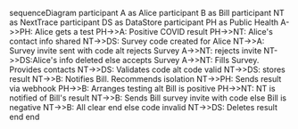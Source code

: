 sequenceDiagram 
    participant A as Alice
    participant B as Bill
    participant NT as NextTrace
    participant DS as DataStore
    participant PH as Public Health
    A->>PH: Alice gets a test
    PH->>A: Positive COVID result
    PH->>NT: Alice's contact info shared
    NT->>DS: Survey code created for Alice
    NT->>A: Survey invite sent with code
    alt rejects Survey
        A->>NT: rejects invite
        NT->>DS:Alice's info deleted
    else accepts Survey
        A->>NT: Fills Survey. Provides contacts
        NT->>DS: Validates code
        alt code valid
            NT->>DS: stores result
            NT->>B: Notifies Bill. Recommends isolation
            NT->>PH: Sends result via webhook
            PH->>B: Arranges testing
            alt Bill is positive
                PH->>NT: NT is notified of Bill's result
                NT->>B: Sends Bill survey invite with code
            else Bill is negative
                NT->>B: All clear
            end
        else code invalid
            NT->>DS: Deletes result
        end
    end
